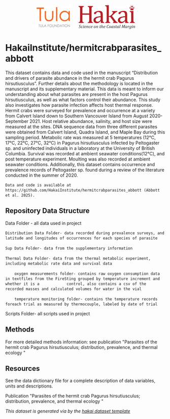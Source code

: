 <div align='center'>
    <a href='https://tula.org'><img height='75px' src=docs/logos/tula-logo.png /></a>
    &nbsp;&nbsp;&nbsp;&nbsp;
    <a href='https://hakai.org'><img height='75px' src=docs/logos/hakai-logo.png /></a>
</div>

# HakaiInstitute/hermitcrabparasites_abbott


This dataset contains data and code used in the manuscript “Distribution and drivers of parasite abundance in the hermit crab Pagurus hirsutiusculus”. Further details about the methodology is located in the manuscript and its supplementary material. This data is meant to inform our understanding about what parasites are present in the host Pagurus hirsutiusculus, as well as what factors control their abundance. This study also investigates how parasite infection affects host thermal response. Hermit crabs were surveyed for prevalence and occurrence at a variety from Calvert Island down to Southern Vancouver Island from August 2020- September 2021. Host relative abundance, salinity, and host size were measured at the sites. DNA sequence data from three different parasites were obtained from Calvert Island, Quadra Island, and Maple Bay during this sampling period. Metabolic rate was measured at 5 temperatures (12°C, 17°C, 22°C, 27°C, 32°C) in Pagurus hirsutiusculus infected by Peltogaster sp. and uninfected individuals in a laboratory at the University of British Columbia.  Survival was recorded at ambient seawater conditions(12°C), and post temperature experiment. Moulting was also recorded at ambient seawater conditions. Additionally, this dataset contains occurrence and prevalence records of Peltogaster sp. found during a review of the literature conducted in the summer of 2020. 
```
Data and code is available at https://github.com/HakaiInstitute/hermitcrabparasites_abbott (Abbott et al. 2025).
```

## Repository Data Structure

Data Folder - all data used in project

    Distribution Data Folder- data recorded during prevalence surveys, and latitude and longitudes of occurrences for each species of parasite

    Sup Data Folder- data from the supplementary information 

    Thermal Data Folder- data from the thermal metabolic experiment, including metabolic rate data and survival data 

        oxygen measurements folder- contains raw oxygen consumption data in textfiles from the FireSting grouped by temperature increment and whether it is a            control, also contains a csv of the recorded masses and calculated volumes for water in the vial

        temperature monitoring folder- contains the temperature records foreach trial as measured by thermocouple, labeled by date of trial

Scripts Folder- all scripts used in project


## Methods
For more detailed methods information:
see publication "Parasites of the hermit crab Pagurus hirsutiusculus; distribution, prevalence, and thermal ecology "

## Resources

See the data dictionary file for a complete description of data variables, units
and descriptions.


Publication "Parasites of the hermit crab Pagurus hirsutiusculus; distribution, prevalence, and thermal ecology "


*This dataset is generated via by the [hakai dataset template](https://github.com/HakaiInstitute/hakai-dataset-repository-template)*
